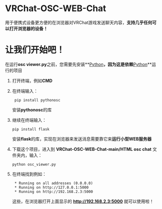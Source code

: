# VRChat-OSC-WEB-Chat

用于便携式设备更方便的在浏览器对VRChat游戏发送聊天内容，**支持几乎任何可以打开浏览器的设备！**

# 让我们开始吧！

在运行**osc viewer.py**之前，您需要先安装\*\*[Python](https://www.python.org/)**，因为这是依赖**[Python](https://www.python.org/)\*\*运行的项目

1. 打开终端，例如**CMD**
2. 在终端输入：

   ```
    pip install pythonosc
   
   ```

   安装**pythonosc**的库
3. 继续在终端输入：

   ```
   pip install flask
   
   ```

   安装**flask**的库，实现在浏览器来发送消息需要靠它来**运行小型WEB服务器**
4. 下载这个项目，进入到 **VRChat-OSC-WEB-Chat-main/HTML osc chat** 文件夹内，输入：

   ```
   python osc_viewer.py
   
   ```
5. 在终端找到例如：

   ```
    * Running on all addresses (0.0.0.0)
    * Running on http://127.0.0.1:5000
    * Running on http://192.168.2.3:5000
   
   ```

   这些，在浏览器打开上面显示的 **http://192.168.2.3:5000** 就可以使用啦！
